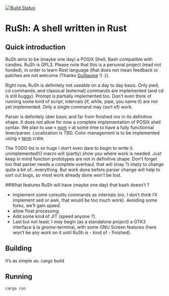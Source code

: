 [![Build Status](https://travis-ci.org/lwandrebeck/RuSh.svg?branch=master)](https://travis-ci.org/lwandrebeck/RuSh)

# RuSh: A shell written in Rust

## Quick introduction

RuSh aims to be (maybe one day) a POSIX Shell, Bash compatible with candies. RuSh is GPL3.
Please note that this is a personal project (read not funded), in order to learn Rust language (that does not mean feedback or patches are not welcome (Thanks [Guillaume](https://github.com/GuillaumeGomez) !) :)).

Right now, RuSh is definitely not useable on a day to day basis. Only pwd, cd commands, and classical (external) commands are implemented (and cd is still buggy). Prompt is partially implemented too. Don’t even think of running some kind of script, internals (if, while, pipe, you name it) are not yet implemented. Only a single command may (sort of) work.

Parser is definitely über basic and far from finished nor in its definitive shape. It does *not* allow for now a complete implementation of POSIX shell syntax. We plan to use « [nom](https://github.com/Geal/nom) » at some time to have a fully functionnal lexer/parser. Localization is TBD. Color management is to be implemented using « [term](https://crates.io/crates/term) crate.

The TODO list is so huge I don’t even dare to begin to write it. unimplemented!() macro will (partly) show you where work is needed. Just keep in mind function prototypes are not in definitive shape. Don’t forget too that parser needs a complete overhaul, that will (may ?) imply to change quite a bit of…everything. But work done before parser change will help to sort out bugs, so most work already done won’t be lost.

##What features RuSh will have (maybe one day) that bash doesn’t ?

* implement some coreutils commands as internals (no, I don’t think I’ll implement sed or awk, that would be too much work). Avoiding some forks, we’ll gain speed.
* allow float processing.
* Add some kind of JIT (speed anyone ?).
* Last but not least, I *may* begin (as a standalone project) a GTK3 interface à la gnome-terminal, with some GNU Screen features (here won’t be any work on it until RuSh is - kind of - finished).

## Building

It’s as simple as:
    cargo build

## Running
    cargo run

